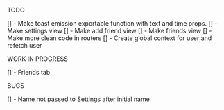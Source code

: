 TODO

[] - Make toast emission exportable function with text and time props.
[] - Make settings view
[] - Make add friend view
[] - Make friends view
[] - Make more clean code in routers
[] - Create global context for user and refetch user

WORK IN PROGRESS

[] - Friends tab

BUGS

[] - Name not passed to Settings after initial name
